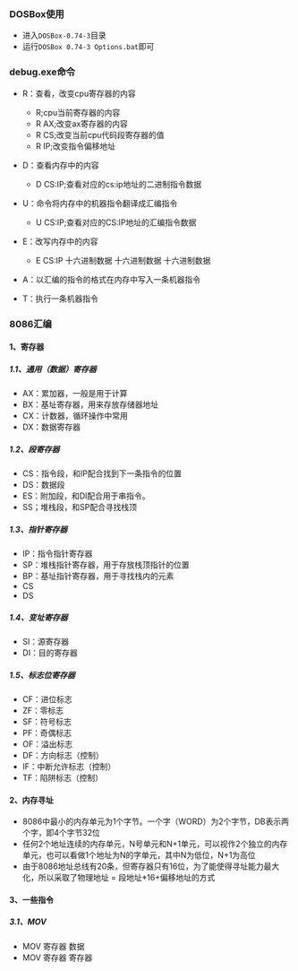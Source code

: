 ### DOSBox使用
+ 进入`DOSBox-0.74-3`目录
+ 运行`DOSBox 0.74-3 Options.bat`即可

### debug.exe命令
+ R：查看，改变cpu寄存器的内容
  + R;cpu当前寄存器的内容
  + R AX;改变ax寄存器的内容
  + R CS;改变当前cpu代码段寄存器的值
  + R IP;改变指令偏移地址


+ D：查看内存中的内容
  + D CS:IP;查看对应的cs:ip地址的二进制指令数据


+ U：命令将内存中的机器指令翻译成汇编指令
  + U CS:IP;查看对应的CS:IP地址的汇编指令数据


+ E：改写内存中的内容
  + E CS:IP 十六进制数据 十六进制数据 十六进制数据


+ A：以汇编的指令的格式在内存中写入一条机器指令
+ T：执行一条机器指令

### 8086汇编
#### 1、寄存器
##### 1.1、通用（数据）寄存器
+ AX：累加器，一般是用于计算
+ BX：基址寄存器，用来存放存储器地址
+ CX：计数器，循环操作中常用
+ DX：数据寄存器

##### 1.2、段寄存器
+ CS：指令段，和IP配合找到下一条指令的位置
+ DS：数据段
+ ES：附加段，和DI配合用于串指令。
+ SS；堆栈段，和SP配合寻找栈顶

##### 1.3、指针寄存器
+ IP：指令指针寄存器
+ SP：堆栈指针寄存器，用于存放栈顶指针的位置
+ BP：基址指针寄存器，用于寻找栈内的元素
+ CS
+ DS

##### 1.4、变址寄存器
+ SI：源寄存器	
+ DI：目的寄存器
##### 1.5、标志位寄存器
+ CF：进位标志
+ ZF：零标志
+ SF：符号标志
+ PF：奇偶标志
+ OF：溢出标志
+ DF：方向标志（控制）
+ IF：中断允许标志（控制）
+ TF：陷阱标志（控制）

#### 2、内存寻址
+ 8086中最小的内存单元为1个字节。一个字（WORD）为2个字节，DB表示两个字，即4个字节32位
+ 任何2个地址连续的内存单元，N号单元和N+1单元，可以视作2个独立的内存单元，也可以看做1个地址为N的字单元，其中N为低位，N+1为高位
+ 由于8086地址总线有20条，但寄存器只有16位，为了能使得寻址能力最大化，所以采取了物理地址 = 段地址*16+偏移地址的方式

#### 3、一些指令
##### 3.1、MOV
+ MOV 寄存器 数据
+ MOV 寄存器 寄存器
